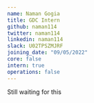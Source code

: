 ```yaml
---
name: Naman Gogia
title: GDC Intern
github: naman114
twitter: naman114
linkedin: naman114
slack: U02TPSZMJRF
joining_date: "09/05/2022"
core: false
intern: true
operations: false
---
```


Still waiting for this    

